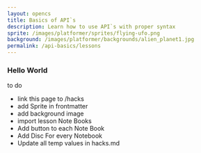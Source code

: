 ```yaml
---
layout: opencs
title: Basics of API`s
description: Learn how to use API`s with proper syntax
sprite: /images/platformer/sprites/flying-ufo.png
background: /images/platformer/backgrounds/alien_planet1.jpg
permalink: /api-basics/lessons
---
```



### Hello World



to do
-  link this page to /hacks
-  add Sprite in frontmatter
-  add background image
-  import lesson Note Books
-  Add button to each Note Book
-  Add Disc For every Notebook
-  Update all temp values in hacks.md
